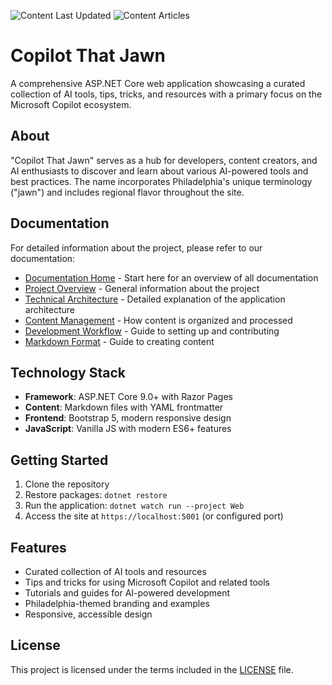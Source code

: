 ![Content Last Updated](https://img.shields.io/badge/Content%20Last%20Updated-2025--06--10-blue)
![Content Articles](https://img.shields.io/badge/Content%20Articles-11-green)
# Copilot That Jawn

A comprehensive ASP.NET Core web application showcasing a curated collection of AI tools, tips, tricks, and resources with a primary focus on the Microsoft Copilot ecosystem.

## About

"Copilot That Jawn" serves as a hub for developers, content creators, and AI enthusiasts to discover and learn about various AI-powered tools and best practices. The name incorporates Philadelphia's unique terminology ("jawn") and includes regional flavor throughout the site.

## Documentation

For detailed information about the project, please refer to our documentation:

- [Documentation Home](docs/README.md) - Start here for an overview of all documentation
- [Project Overview](docs/overview.md) - General information about the project
- [Technical Architecture](docs/technical-architecture.md) - Detailed explanation of the application architecture
- [Content Management](docs/content-management.md) - How content is organized and processed
- [Development Workflow](docs/development-workflow.md) - Guide to setting up and contributing
- [Markdown Format](docs/markdown-format.md) - Guide to creating content

## Technology Stack

- **Framework**: ASP.NET Core 9.0+ with Razor Pages
- **Content**: Markdown files with YAML frontmatter
- **Frontend**: Bootstrap 5, modern responsive design
- **JavaScript**: Vanilla JS with modern ES6+ features

## Getting Started

1. Clone the repository
2. Restore packages: `dotnet restore`
3. Run the application: `dotnet watch run --project Web`
4. Access the site at `https://localhost:5001` (or configured port)

## Features

- Curated collection of AI tools and resources
- Tips and tricks for using Microsoft Copilot and related tools
- Tutorials and guides for AI-powered development
- Philadelphia-themed branding and examples
- Responsive, accessible design

## License

This project is licensed under the terms included in the [LICENSE](LICENSE) file.
